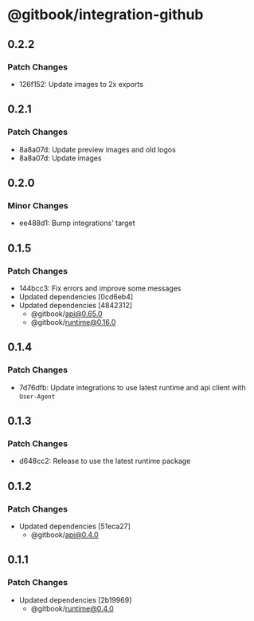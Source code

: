# @gitbook/integration-github

## 0.2.2

### Patch Changes

- 126f152: Update images to 2x exports

## 0.2.1

### Patch Changes

- 8a8a07d: Update preview images and old logos
- 8a8a07d: Update images

## 0.2.0

### Minor Changes

- ee488d1: Bump integrations' target

## 0.1.5

### Patch Changes

- 144bcc3: Fix errors and improve some messages
- Updated dependencies [0cd6eb4]
- Updated dependencies [4842312]
    - @gitbook/api@0.65.0
    - @gitbook/runtime@0.16.0

## 0.1.4

### Patch Changes

- 7d76dfb: Update integrations to use latest runtime and api client with `User-Agent`

## 0.1.3

### Patch Changes

- d648cc2: Release to use the latest runtime package

## 0.1.2

### Patch Changes

- Updated dependencies [51eca27]
    - @gitbook/api@0.4.0

## 0.1.1

### Patch Changes

- Updated dependencies [2b19969]
    - @gitbook/runtime@0.4.0
